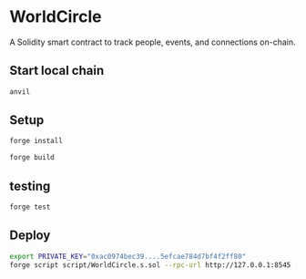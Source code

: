 # WorldCircle

A Solidity smart contract to track people, events, and connections on-chain.

## Start local chain

```bash
anvil
```

## Setup

```bash
forge install
```

```bash
forge build
```

## testing

```bash
forge test
```

## Deploy

```bash
export PRIVATE_KEY="0xac0974bec39....5efcae784d7bf4f2ff80"
forge script script/WorldCircle.s.sol --rpc-url http://127.0.0.1:8545 --broadcast --private-key $PRIVATE_KEY
```
